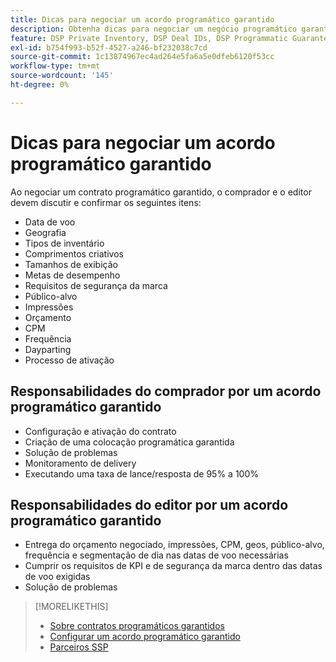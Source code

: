```yaml
---
title: Dicas para negociar um acordo programático garantido
description: Obtenha dicas para negociar um negócio programático garantido (PG) e listas das responsabilidades do comprador e editor.
feature: DSP Private Inventory, DSP Deal IDs, DSP Programmatic Guaranteed Deals
exl-id: b754f993-b52f-4527-a246-bf232038c7cd
source-git-commit: 1c13874967ec4ad264e5fa6a5e0dfeb6120f53cc
workflow-type: tm+mt
source-wordcount: '145'
ht-degree: 0%

---
```


# Dicas para negociar um acordo programático garantido

Ao negociar um contrato programático garantido, o comprador e o editor devem discutir e confirmar os seguintes itens:

* Data de voo
* Geografia
* Tipos de inventário
* Comprimentos criativos
* Tamanhos de exibição
* Metas de desempenho
* Requisitos de segurança da marca
* Público-alvo
* Impressões
* Orçamento
* CPM
* Frequência
* Dayparting
* Processo de ativação

## Responsabilidades do comprador por um acordo programático garantido

* Configuração e ativação do contrato
* Criação de uma colocação programática garantida
* Solução de problemas
* Monitoramento de delivery
* Executando uma taxa de lance/resposta de 95% a 100%

## Responsabilidades do editor por um acordo programático garantido

* Entrega do orçamento negociado, impressões, CPM, geos, público-alvo, frequência e segmentação de dia nas datas de voo necessárias
* Cumprir os requisitos de KPI e de segurança da marca dentro das datas de voo exigidas
* Solução de problemas

>[!MORELIKETHIS]
>
>* [Sobre contratos programáticos garantidos](programmatic-guaranteed-about.md)
>* [Configurar um acordo programático garantido](programmatic-guaranteed-set-up.md)
>* [Parceiros SSP](ssp-partners.md)

